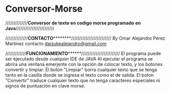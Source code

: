 # Conversor-Morse
//////////////******Conversor de texto en codigo morse programado en Java******////////////////////////

//////////////************************CONTACTO********************************/////////////////////////
By Omar Alejandro Pérez Martínez
contacto daizukealejandro@gmail.com

/////////////**********************FUNCIONAMIENTO****************************////////////////////////
El programa puede ser ejecutado desde cualquier IDE de JAVA
Al ejecutar el programa se abrira una ventana emerjente con la opción de colocar texto, y los botones convertir y limpiar.
El boton "Limpiar" borra cualquier texto que se tenga tanto en la casilla donde se ingresa el texto como el de salida.
El boton "Convertir" traduce cualquier texto que no tenga caracteres especiales ni signos de puntuación en clave morse.
